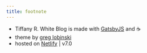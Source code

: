 ```yaml
---
title: footnote
---
```


* Tiffany R. White Blog is made with [GatsbyJS](https://www.gatsbyjs.org/) and ☕️
* theme by [greg lobinski](https://www.greglobinski.com)
* hosted on [Netlify](https://www.netlify.com/) | v7.0

